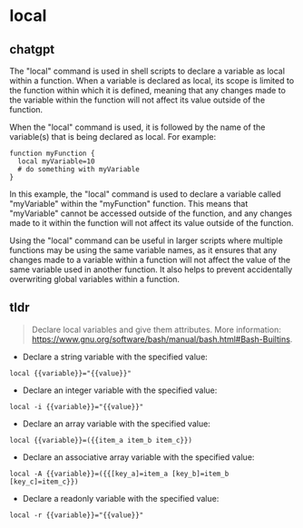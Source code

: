 # local 
## chatgpt 
The "local" command is used in shell scripts to declare a variable as local within a function. When a variable is declared as local, its scope is limited to the function within which it is defined, meaning that any changes made to the variable within the function will not affect its value outside of the function.

When the "local" command is used, it is followed by the name of the variable(s) that is being declared as local. For example:

```
function myFunction {
  local myVariable=10
  # do something with myVariable
}
```

In this example, the "local" command is used to declare a variable called "myVariable" within the "myFunction" function. This means that "myVariable" cannot be accessed outside of the function, and any changes made to it within the function will not affect its value outside of the function.

Using the "local" command can be useful in larger scripts where multiple functions may be using the same variable names, as it ensures that any changes made to a variable within a function will not affect the value of the same variable used in another function. It also helps to prevent accidentally overwriting global variables within a function. 

## tldr 
 
> Declare local variables and give them attributes.
> More information: <https://www.gnu.org/software/bash/manual/bash.html#Bash-Builtins>.

- Declare a string variable with the specified value:

`local {{variable}}="{{value}}"`

- Declare an integer variable with the specified value:

`local -i {{variable}}="{{value}}"`

- Declare an array variable with the specified value:

`local {{variable}}=({{item_a item_b item_c}})`

- Declare an associative array variable with the specified value:

`local -A {{variable}}=({{[key_a]=item_a [key_b]=item_b [key_c]=item_c}})`

- Declare a readonly variable with the specified value:

`local -r {{variable}}="{{value}}"`
